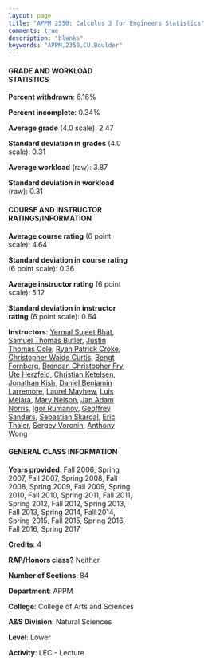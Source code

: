 ```yaml
---
layout: page
title: "APPM 2350: Calculus 3 for Engineers Statistics"
comments: true
description: "blanks"
keywords: "APPM,2350,CU,Boulder"
---
```

<head>
<script src="https://ajax.googleapis.com/ajax/libs/jquery/2.1.3/jquery.min.js"></script>
<script src="https://dl.dropboxusercontent.com/s/pc42nxpaw1ea4o9/highcharts.js?dl=0"></script>
<!-- <script src="../assets/js/highcharts.js"></script> -->
<style type="text/css">@font-face {
	font-family: "Bebas Neue";
	src: url(https://www.filehosting.org/file/details/544349/BebasNeue Regular.otf) format("opentype");
	}
	h1.Bebas { 
		font-family: "Bebas Neue", Verdana, Tahoma;
	}
</style>
</head>
<body>
	<div id="container" style="float: right; width: 45%; height: 88%; margin-left: 2.5%; margin-right: 2.5%;"></div>
	<script language="JavaScript">
		$(document).ready(function() {
		var chart = {type: 'column'};
		var title = {text: 'Grade Distribution'};
		var xAxis = {categories: ['A','B','C','D','F'],crosshair: true};
		var yAxis = {min: 0,title: {text: 'Percentage'}};
		var tooltip = {headerFormat: '<center><b><span style="font-size:20px">{point.key}</span></b></center>',
		               pointFormat: '<td style="padding:0"><b>{point.y:.1f}%</b></td>',
		               footerFormat: '</table>',shared: true,useHTML: true};
		var plotOptions = {column: {pointPadding: 0.0,borderWidth: 0}};  
		var credits = {enabled: false};var series= [{name: 'Percent',data: [18.63,35.39,29.59,8.05,8.35,]}];
		var json = {};
		json.chart = chart;
		json.title = title;
		json.tooltip = tooltip;
		json.xAxis = xAxis;
		json.yAxis = yAxis;  
		json.series = series;
		json.plotOptions = plotOptions;  
		json.credits = credits;
		$('#container').highcharts(json);
	});
	</script>
</body>
			   
#### GRADE AND WORKLOAD STATISTICS

**Percent withdrawn**: 6.16%

**Percent incomplete**: 0.34%

**Average grade** (4.0 scale): 2.47

**Standard deviation in grades** (4.0 scale): 0.31

**Average workload** (raw): 3.87

**Standard deviation in workload** (raw): 0.31

#### COURSE AND INSTRUCTOR RATINGS/INFORMATION

**Average course rating** (6 point scale): 4.64

**Standard deviation in course rating** (6 point scale): 0.36

**Average instructor rating** (6 point scale): 5.12

**Standard deviation in instructor rating** (6 point scale): 0.64

**Instructors**: <a href='../../instructors/Yermal_Sujeet_Bhat'>Yermal Sujeet Bhat</a>, <a href='../../instructors/Samuel_Thomas_Butler'>Samuel Thomas Butler</a>, <a href='../../instructors/Justin_Thomas_Cole'>Justin Thomas Cole</a>, <a href='../../instructors/Ryan_Patrick_Croke'>Ryan Patrick Croke</a>, <a href='../../instructors/Christopher_Waide_Curtis'>Christopher Waide Curtis</a>, <a href='../../instructors/Bengt_Fornberg'>Bengt Fornberg</a>, <a href='../../instructors/Brendan_Christopher_Fry'>Brendan Christopher Fry</a>, <a href='../../instructors/Ute_Herzfeld'>Ute Herzfeld</a>, <a href='../../instructors/Christian_Ketelsen'>Christian Ketelsen</a>, <a href='../../instructors/Jonathan_Kish'>Jonathan Kish</a>, <a href='../../instructors/Daniel_Benjamin_Larremore'>Daniel Benjamin Larremore</a>, <a href='../../instructors/Laurel_Mayhew'>Laurel Mayhew</a>, <a href='../../instructors/Luis_Melara'>Luis Melara</a>, <a href='../../instructors/Mary_Nelson'>Mary Nelson</a>, <a href='../../instructors/Jan_Adam_Norris'>Jan Adam Norris</a>, <a href='../../instructors/Igor_Rumanov'>Igor Rumanov</a>, <a href='../../instructors/Geoffrey_Sanders'>Geoffrey Sanders</a>, <a href='../../instructors/Sebastian_Skardal'>Sebastian Skardal</a>, <a href='../../instructors/Eric_Thaler'>Eric Thaler</a>, <a href='../../instructors/Sergey_Voronin'>Sergey Voronin</a>, <a href='../../instructors/Anthony_Wong'>Anthony Wong</a>

#### GENERAL CLASS INFORMATION

**Years provided**: Fall 2006, Spring 2007, Fall 2007, Spring 2008, Fall 2008, Spring 2009, Fall 2009, Spring 2010, Fall 2010, Spring 2011, Fall 2011, Spring 2012, Fall 2012, Spring 2013, Fall 2013, Spring 2014, Fall 2014, Spring 2015, Fall 2015, Spring 2016, Fall 2016, Spring 2017

**Credits**: 4

**RAP/Honors class?** Neither

**Number of Sections**: 84

**Department**: APPM

**College**: College of Arts and Sciences

**A&S Division**: Natural Sciences

**Level**: Lower

**Activity**: LEC - Lecture
